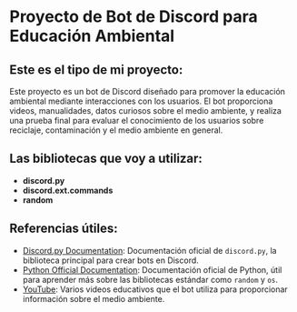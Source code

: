 # Proyecto de Bot de Discord para Educación Ambiental

## Este es el tipo de mi proyecto:
Este proyecto es un bot de Discord diseñado para promover la educación ambiental mediante interacciones con los usuarios. El bot proporciona videos, manualidades, datos curiosos sobre el medio ambiente, y realiza una prueba final para evaluar el conocimiento de los usuarios sobre reciclaje, contaminación y el medio ambiente en general.

## Las bibliotecas que voy a utilizar:
- **discord.py**
- **discord.ext.commands**
- **random**


## Referencias útiles:
- [Discord.py Documentation](https://discordpy.readthedocs.io/en/stable/): Documentación oficial de `discord.py`, la biblioteca principal para crear bots en Discord.
- [Python Official Documentation](https://docs.python.org/3/): Documentación oficial de Python, útil para aprender más sobre las bibliotecas estándar como `random` y `os`.
- [YouTube](https://www.youtube.com/): Varios videos educativos que el bot utiliza para proporcionar información sobre el medio ambiente.
